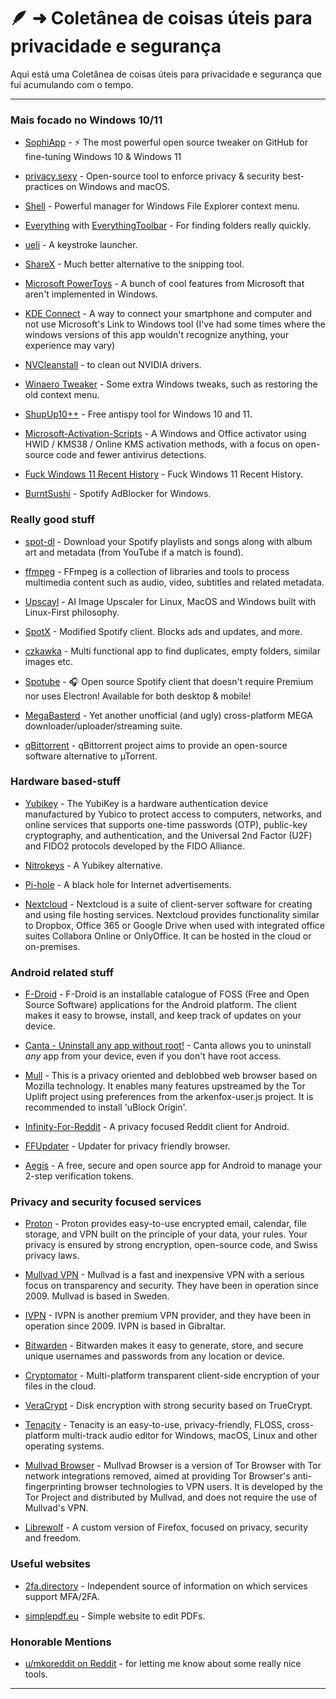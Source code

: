 # 🪶 ➜ Coletânea de coisas úteis para privacidade e segurança

Aqui está uma Coletânea de coisas úteis para privacidade e segurança que fui acumulando com o tempo.

---

### Mais focado no Windows 10/11

- [SophiApp](https://github.com/Sophia-Community/SophiApp) - ⚡ The most powerful open source tweaker on GitHub for fine-tuning Windows 10 & Windows 11

- [privacy.sexy](https://privacy.sexy/) - Open-source tool to enforce privacy & security best-practices on Windows and macOS.

- [Shell](https://github.com/moudey/Shell) - Powerful manager for Windows File Explorer context menu.

- [Everything](https://www.voidtools.com/) with [EverythingToolbar](https://github.com/srwi/EverythingToolbar) - For finding folders really quickly.

- [ueli](https://ueli.app/#/) - A keystroke launcher.

- [ShareX](https://getsharex.com/) - Much better alternative to the snipping tool.

- [Microsoft PowerToys](https://learn.microsoft.com/en-us/windows/powertoys/) - A bunch of cool features from Microsoft that aren't implemented in Windows.

- [KDE Connect](https://kdeconnect.kde.org/) - A way to connect your smartphone and computer and not use Microsoft's Link to Windows tool (I've had some times where the windows versions of this app wouldn't recognize anything, your experience may vary)

- [NVCleanstall](https://www.techpowerup.com/download/techpowerup-nvcleanstall/) - to clean out NVIDIA drivers.

- [Winaero Tweaker](https://winaero.com/winaero-tweaker/) - Some extra Windows tweaks, such as restoring the old context menu.

- [ShupUp10++](https://www.oo-software.com/en/shutup10) - Free antispy tool for Windows 10 and 11.

- [Microsoft-Activation-Scripts](https://github.com/massgravel/Microsoft-Activation-Scripts) - A Windows and Office activator using HWID / KMS38 / Online KMS activation methods, with a focus on open-source code and fewer antivirus detections.

- [Fuck Windows 11 Recent History](https://gist.github.com/gnireorb/38b024d42f22b2f13b6525a273f498b5) - Fuck Windows 11 Recent History.

- [BurntSushi](https://github.com/OpenByteDev/burnt-sushi) - Spotify AdBlocker for Windows.

### Really good stuff

- [spot-dl](https://github.com/spotDL/spotify-downloader) - Download your Spotify playlists and songs along with album art and metadata (from YouTube if a match is found).

- [ffmpeg](https://ffmpeg.org/download.html) - FFmpeg is a collection of libraries and tools to process multimedia content such as audio, video, subtitles and related metadata.

- [Upscayl](https://github.com/upscayl/upscayl) - AI Image Upscaler for Linux, MacOS and Windows built with Linux-First philosophy.

- [SpotX](https://github.com/amd64fox/SpotX/) - Modified Spotify client. Blocks ads and updates, and more.

- [czkawka](https://github.com/qarmin/czkawka) - Multi functional app to find duplicates, empty folders, similar images etc.

- [Spotube](https://github.com/KRTirtho/spotube) - 🎧 Open source Spotify client that doesn't require Premium nor uses Electron! Available for both desktop & mobile!

- [MegaBasterd](https://github.com/tonikelope/megabasterd) - Yet another unofficial (and ugly) cross-platform MEGA downloader/uploader/streaming suite.

- [qBittorrent](https://github.com/qbittorrent/qBittorrent) - qBittorrent project aims to provide an open-source software alternative to µTorrent.

### Hardware based-stuff

- [Yubikey](https://www.yubico.com/products/) - The YubiKey is a hardware authentication device manufactured by Yubico to protect access to computers, networks, and online services that supports one-time passwords (OTP), public-key cryptography, and authentication, and the Universal 2nd Factor (U2F) and FIDO2 protocols developed by the FIDO Alliance.

- [Nitrokeys](https://www.nitrokey.com/products/nitrokeys) - A Yubikey alternative.

- [Pi-hole](https://pi-hole.net/) - A black hole for Internet advertisements.

- [Nextcloud](https://nextcloud.com/) - Nextcloud is a suite of client-server software for creating and using file hosting services. Nextcloud provides functionality similar to Dropbox, Office 365 or Google Drive when used with integrated office suites Collabora Online or OnlyOffice. It can be hosted in the cloud or on-premises.

### Android related stuff

- [F-Droid](https://f-droid.org/) - F-Droid is an installable catalogue of FOSS (Free and Open Source Software) applications for the Android platform. The client makes it easy to browse, install, and keep track of updates on your device.

- [Canta - Uninstall any app without root!](https://f-droid.org/en/packages/org.samo_lego.canta/) - Canta allows you to uninstall _any_ app from your device, even if you don't have root access.

- [Mull](https://f-droid.org/packages/us.spotco.fennec_dos/) - This is a privacy oriented and deblobbed web browser based on Mozilla technology. It enables many features upstreamed by the Tor Uplift project using preferences from the arkenfox-user.js project. It is recommended to install 'uBlock Origin'.

- [Infinity-For-Reddit](https://github.com/Docile-Alligator/Infinity-For-Reddit) - A privacy focused Reddit client for Android.

- [FFUpdater](https://github.com/Tobi823/ffupdater) - Updater for privacy friendly browser.

- [Aegis](https://github.com/beemdevelopment/Aegis) - A free, secure and open source app for Android to manage your 2-step verification tokens.

### Privacy and security focused services

- [Proton](https://proton.me/) - Proton provides easy-to-use encrypted email, calendar, file storage, and VPN built on the principle of your data, your rules. Your privacy is ensured by strong encryption, open-source code, and Swiss privacy laws.

- [Mullvad VPN](https://mullvad.net) - Mullvad is a fast and inexpensive VPN with a serious focus on transparency and security. They have been in operation since 2009. Mullvad is based in Sweden.

- [IVPN](https://www.ivpn.net/) - IVPN is another premium VPN provider, and they have been in operation since 2009. IVPN is based in Gibraltar.

- [Bitwarden](https://bitwarden.com/) - Bitwarden makes it easy to generate, store, and secure unique usernames and passwords from any location or device.

- [Cryptomator](https://github.com/cryptomator/cryptomator) - Multi-platform transparent client-side encryption of your files in the cloud.

- [VeraCrypt](https://github.com/veracrypt/VeraCrypt) - Disk encryption with strong security based on TrueCrypt.

- [Tenacity](https://tenacityaudio.org) - Tenacity is an easy-to-use, privacy-friendly, FLOSS, cross-platform multi-track audio editor for Windows, macOS, Linux and other operating systems.

- [Mullvad Browser](https://mullvad.net/en/browser) - Mullvad Browser is a version of Tor Browser with Tor network integrations removed, aimed at providing Tor Browser's anti-fingerprinting browser technologies to VPN users. It is developed by the Tor Project and distributed by Mullvad, and does not require the use of Mullvad's VPN.

- [Librewolf](https://librewolf.net/) - A custom version of Firefox, focused on privacy, security and freedom.

### Useful websites

- [2fa.directory](https://2fa.directory/int/) - Independent source of information on which services support MFA/2FA.

- [simplepdf.eu](https://simplepdf.eu/) - Simple website to edit PDFs.

### Honorable Mentions

- [u/mkoreddit on Reddit](https://www.reddit.com/user/mkoreddit/) - for letting me know about some really nice tools.

---
